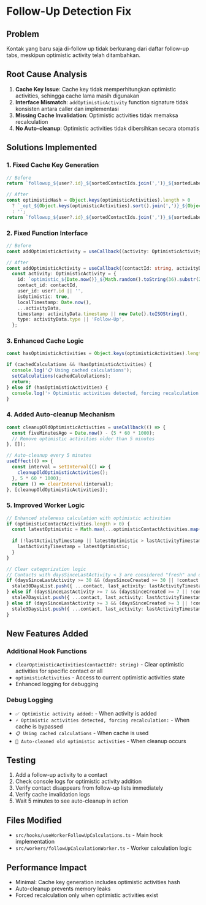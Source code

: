 # Follow-Up Detection Fix

## Problem
Kontak yang baru saja di-follow up tidak berkurang dari daftar follow-up tabs, meskipun optimistic activity telah ditambahkan.

## Root Cause Analysis
1. **Cache Key Issue**: Cache key tidak memperhitungkan optimistic activities, sehingga cache lama masih digunakan
2. **Interface Mismatch**: `addOptimisticActivity` function signature tidak konsisten antara caller dan implementasi
3. **Missing Cache Invalidation**: Optimistic activities tidak memaksa recalculation
4. **No Auto-cleanup**: Optimistic activities tidak dibersihkan secara otomatis

## Solutions Implemented

### 1. Fixed Cache Key Generation
```typescript
// Before
return `followup_${user?.id}_${sortedContactIds.join(',')}_${sortedLabels.join(',')}`;

// After
const optimisticHash = Object.keys(optimisticActivities).length > 0 
  ? `_opt_${Object.keys(optimisticActivities).sort().join(',')}_${Object.values(optimisticActivities).flat().length}`
  : '';
return `followup_${user?.id}_${sortedContactIds.join(',')}_${sortedLabels.join(',')}${optimisticHash}`;
```

### 2. Fixed Function Interface
```typescript
// Before
const addOptimisticActivity = useCallback((activity: OptimisticActivity) => {

// After  
const addOptimisticActivity = useCallback((contactId: string, activityData: Partial<OptimisticActivity>) => {
  const activity: OptimisticActivity = {
    id: `optimistic_${Date.now()}_${Math.random().toString(36).substr(2, 9)}`,
    contact_id: contactId,
    user_id: user?.id || '',
    isOptimistic: true,
    localTimestamp: Date.now(),
    ...activityData,
    timestamp: activityData.timestamp || new Date().toISOString(),
    type: activityData.type || 'Follow-Up',
  };
```

### 3. Enhanced Cache Logic
```typescript
const hasOptimisticActivities = Object.keys(optimisticActivities).length > 0;

if (cachedCalculations && !hasOptimisticActivities) {
  console.log('📋 Using cached calculations');
  setCalculations(cachedCalculations);
  return;
} else if (hasOptimisticActivities) {
  console.log('⚡ Optimistic activities detected, forcing recalculation:', Object.keys(optimisticActivities));
}
```

### 4. Added Auto-cleanup Mechanism
```typescript
const cleanupOldOptimisticActivities = useCallback(() => {
  const fiveMinutesAgo = Date.now() - (5 * 60 * 1000);
  // Remove optimistic activities older than 5 minutes
}, []);

// Auto-cleanup every 5 minutes
useEffect(() => {
  const interval = setInterval(() => {
    cleanupOldOptimisticActivities();
  }, 5 * 60 * 1000);
  return () => clearInterval(interval);
}, [cleanupOldOptimisticActivities]);
```

### 5. Improved Worker Logic
```typescript
// Enhanced staleness calculation with optimistic activities
if (optimisticContactActivities.length > 0) {
  const latestOptimistic = Math.max(...optimisticContactActivities.map(a => a.localTimestamp));
  
  if (!lastActivityTimestamp || latestOptimistic > lastActivityTimestamp) {
    lastActivityTimestamp = latestOptimistic;
  }
}

// Clear categorization logic
// Contacts with daysSinceLastActivity < 3 are considered "fresh" and don't appear in any follow-up category
if (daysSinceLastActivity >= 30 && (daysSinceCreated >= 30 || !contact.created_at)) {
  stale30DaysList.push({ ...contact, last_activity: lastActivityTimestamp.toString() });
} else if (daysSinceLastActivity >= 7 && (daysSinceCreated >= 7 || !contact.created_at)) {
  stale7DaysList.push({ ...contact, last_activity: lastActivityTimestamp.toString() });
} else if (daysSinceLastActivity >= 3 && (daysSinceCreated >= 3 || !contact.created_at)) {
  stale3DaysList.push({ ...contact, last_activity: lastActivityTimestamp.toString() });
}
```

## New Features Added

### Additional Hook Functions
- `clearOptimisticActivities(contactId?: string)` - Clear optimistic activities for specific contact or all
- `optimisticActivities` - Access to current optimistic activities state
- Enhanced logging for debugging

### Debug Logging
- `✅ Optimistic activity added:` - When activity is added
- `⚡ Optimistic activities detected, forcing recalculation:` - When cache is bypassed
- `📋 Using cached calculations` - When cache is used
- `🧹 Auto-cleaned old optimistic activities` - When cleanup occurs

## Testing
1. Add a follow-up activity to a contact
2. Check console logs for optimistic activity addition
3. Verify contact disappears from follow-up lists immediately
4. Verify cache invalidation logs
5. Wait 5 minutes to see auto-cleanup in action

## Files Modified
- `src/hooks/useWorkerFollowUpCalculations.ts` - Main hook implementation
- `src/workers/followUpCalculationWorker.ts` - Worker calculation logic

## Performance Impact
- Minimal: Cache key generation includes optimistic activities hash
- Auto-cleanup prevents memory leaks
- Forced recalculation only when optimistic activities exist